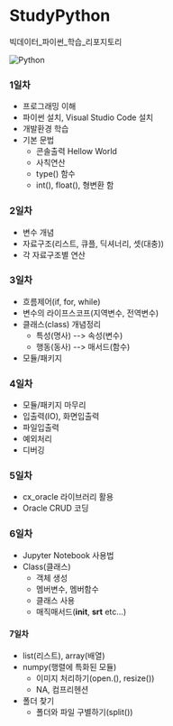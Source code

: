 # StudyPython
빅데이터_파이썬_학습_리포지토리

![Python](https://jacoblee.io/content/images/2021/08/4e105f96750899.5eb54f337fb8e-17.png)

### 1일차
- 프로그래밍 이해
- 파이썬 설치, Visual Studio Code 설치
- 개발환경 학습
- 기본 문법
  - 콘솔출력 Hellow World
  - 사칙연산
  - type() 함수
  - int(), float(), 형변환 함

### 2일차
- 변수 개념
- 자료구조(리스트, 큐플, 딕셔너리, 셋(대충))
- 각 자료구조별 연산

### 3일차
- 흐름제어(if, for, while)
- 변수의 라이프스코프(지역변수, 전역변수)
- 클래스(class) 개념정리
   - 특성(명사) --> 속성(변수)
   - 행동(동사) --> 매서드(함수)
- 모듈/패키지

### 4일차
- 모듈/패키지 마무리
- 입출력(IO), 화면입출력
- 파일입출력
- 예외처리
- 디버깅

### 5일차
- cx_oracle 라이브러리 활용
- Oracle CRUD 코딩

### 6일차
- Jupyter Notebook 사용법
- Class(클래스)
   - 객체 생성
   - 멤버변수, 멤버함수
   - 클래스 사용
   - 매직매서드(__init__, __srt__ etc...)

#### 7일차
- list(리스트), array(배열)
- numpy(행렬에 특화된 모듈)
   - 이미지 처리하기(open.(), resize())
   - NA, 컴프리헨션
- 폴더 찾기
   - 폴더와 파일 구별하기(split())